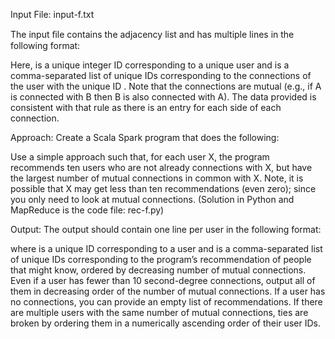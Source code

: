 Input File:  input-f.txt

The input ﬁle contains the adjacency list and has multiple lines in the following format:
<User><TAB><Connections>

Here, <User> is a unique integer ID corresponding to a unique user and <Connections> is a comma-separated list of unique IDs corresponding to the connections of the user with the unique ID <User>. Note that the connections are mutual (e.g., if A is connected with B then B is also connected with A). The data provided is consistent with that rule as there is an entry for each side of each connection.

Approach:
Create a Scala Spark program that does the following:

Use a simple approach such that, for each user X, the program recommends ten users who are not already connections with X, but have the largest number of mutual connections in common with X.  Note, it is possible that X may get less than ten recommendations (even zero); since you only need to look at mutual connections.  (Solution in Python and MapReduce is the code file:  rec-f.py)

Output:
The output should contain one line per user in the following format:
<User><TAB><Recommendations>

where <User> is a unique ID corresponding to a user and <Recommendations> is a comma-separated list of unique IDs corresponding to the program’s recommendation of people that <User> might know, ordered by decreasing number of mutual connections. Even if a user has fewer than 10 second-degree connections, output all of them in decreasing order of the number of mutual connections. If a user has no connections, you can provide an empty list of recommendations. If there are multiple users with the same number of mutual connections, ties are broken by ordering them in a numerically ascending order of their user IDs.
